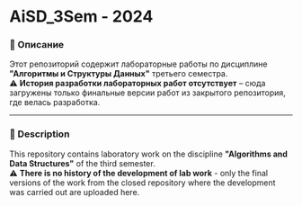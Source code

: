 # AiSD_3Sem - 2024
### 📌 Описание  
Этот репозиторий содержит лабораторные работы по дисциплине **"Алгоритмы и Структуры Данных"** третьего семестра.  
⚠️ **История разработки лабораторных работ отсутствует** – сюда загружены только финальные версии работ из закрытого репозитория, где велась разработка.  
***
### 📌 Description
This repository contains laboratory work on the discipline **"Algorithms and Data Structures"** of the third semester.  
⚠️ **There is no history of the development of lab work** - only the final versions of the work from the closed repository where the development was carried out are uploaded here.
